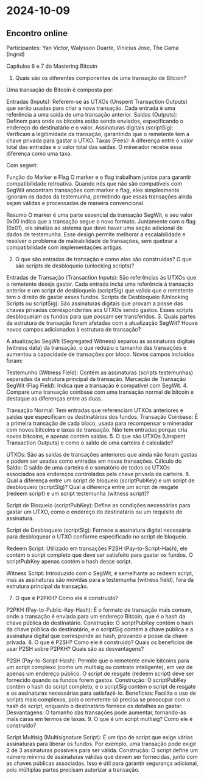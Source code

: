 # 2024-10-09 

## Encontro online ## 

Participantes: Yan Victor, Walysson Duarte, Vinicius Jose, The Gama (Ingrid)

Capítulos 6 e 7 do Mastering Bitcoin

1. Quais são os diferentes componentes de uma transação de Bitcoin?

Uma transação de Bitcoin é composta por:

Entradas (Inputs): Referem-se às UTXOs (Unspent Transaction Outputs) que serão usadas para criar a nova transação. Cada entrada é uma referência a uma saída de uma transação anterior.
Saídas (Outputs): Definem para onde os bitcoins estão sendo enviados, especificando o endereço do destinatário e o valor.
Assinaturas digitais (scriptSig): Verificam a legitimidade da transação, garantindo que o remetente tem a chave privada para gastar o UTXO.
Taxas (Fees): A diferença entre o valor total das entradas e o valor total das saídas. O minerador recebe essa diferença como uma taxa.

Com segwit: 

Função do Marker e Flag
O marker e o flag trabalham juntos para garantir compatibilidade retroativa. Quando nós que não são compatíveis com SegWit encontram transações com marker e flag, eles simplesmente ignoram os dados da testemunha, permitindo que essas transações ainda sejam válidas e processadas de maneira convencional.

Resumo
O marker é uma parte essencial da transação SegWit, e seu valor 0x00 indica que a transação segue o novo formato.
Juntamente com o flag (0x01), ele sinaliza ao sistema que deve haver uma seção adicional de dados de testemunha.
Esse design permite melhorar a escalabilidade e resolver o problema de maleabilidade de transações, sem quebrar a compatibilidade com implementações antigas.

2. O que são entradas de transação e como elas são construídas? O que são scripts de desbloqueio (unlocking scripts)?

Entradas de Transação (Transaction Inputs): São referências às UTXOs que o remetente deseja gastar. Cada entrada inclui uma referência à transação anterior e um script de desbloqueio (scriptSig) que valida que o remetente tem o direito de gastar esses fundos.
Scripts de Desbloqueio (Unlocking Scripts ou scriptSig): São assinaturas digitais que provam a posse das chaves privadas correspondentes aos UTXOs sendo gastos. Esses scripts desbloqueiam os fundos para que possam ser transferidos.
3. Quais partes da estrutura de transação foram afetadas com a atualização SegWit? Houve novos campos adicionados à estrutura de transação?

A atualização SegWit (Segregated Witness) separou as assinaturas digitais (witness data) da transação, o que reduziu o tamanho das transações e aumentou a capacidade de transações por bloco. Novos campos incluídos foram:

Testemunho (Witness Field): Contém as assinaturas (scripts testemunhas) separadas da estrutura principal da transação.
Marcação de Transação SegWit (Flag Field): Indica que a transação é compatível com SegWit.
4. Compare uma transação coinbase com uma transação normal de bitcoin e destaque as diferenças entre as duas.

Transação Normal: Tem entradas que referenciam UTXOs anteriores e saídas que especificam os destinatários dos fundos.
Transação Coinbase: É a primeira transação de cada bloco, usada para recompensar o minerador com novos bitcoins e taxas de transação. Não tem entradas porque cria novos bitcoins, e apenas contém saídas.
5. O que são UTXOs (Unspent Transaction Outputs) e como o saldo de uma carteira é calculado?

UTXOs: São as saídas de transações anteriores que ainda não foram gastas e podem ser usadas como entradas em novas transações.
Cálculo do Saldo: O saldo de uma carteira é o somatório de todos os UTXOs associados aos endereços controlados pela chave privada da carteira.
6. Qual a diferença entre um script de bloqueio (scriptPubKey) e um script de desbloqueio (scriptSig)? Qual a diferença entre um script de resgate (redeem script) e um script testemunha (witness script)?

Script de Bloqueio (scriptPubKey): Define as condições necessárias para gastar um UTXO, como o endereço do destinatário ou um requisito de assinatura.

Script de Desbloqueio (scriptSig): Fornece a assinatura digital necessária para desbloquear o UTXO conforme especificado no script de bloqueio.

Redeem Script: Utilizado em transações P2SH (Pay-to-Script-Hash), ele contém o script completo que deve ser satisfeito para gastar os fundos. O scriptPubKey apenas contém o hash desse script.

Witness Script: Introduzido com o SegWit, é semelhante ao redeem script, mas as assinaturas são movidas para a testemunha (witness field), fora da estrutura principal da transação.

7. O que é P2PKH? Como ele é construído?

P2PKH (Pay-to-Public-Key-Hash): É o formato de transação mais comum, onde a transação é enviada para um endereço Bitcoin, que é o hash da chave pública do destinatário.
Construção: O scriptPubKey contém o hash da chave pública do destinatário, e o scriptSig contém a chave pública e a assinatura digital que corresponde ao hash, provando a posse da chave privada.
8. O que é P2SH? Como ele é construído? Quais os benefícios de usar P2SH sobre P2PKH? Quais são as desvantagens?

P2SH (Pay-to-Script-Hash): Permite que o remetente envie bitcoins para um script complexo (como um multisig ou contrato inteligente), em vez de apenas um endereço público. O script de resgate (redeem script) deve ser fornecido quando os fundos forem gastos.
Construção: O scriptPubKey contém o hash do script completo, e o scriptSig contém o script de resgate e as assinaturas necessárias para satisfazê-lo.
Benefícios: Facilita o uso de scripts mais complexos, pois o remetente só precisa se preocupar com o hash do script, enquanto o destinatário fornece os detalhes ao gastar.
Desvantagens: O tamanho das transações pode aumentar, tornando-as mais caras em termos de taxas.
9. O que é um script multisig? Como ele é construído?

Script Multisig (Multisignature Script): É um tipo de script que exige várias assinaturas para liberar os fundos. Por exemplo, uma transação pode exigir 2 de 3 assinaturas possíveis para ser válida.
Construção: O script define um número mínimo de assinaturas válidas que devem ser fornecidas, junto com as chaves públicas associadas. Isso é útil para garantir segurança adicional, pois múltiplas partes precisam autorizar a transação.
